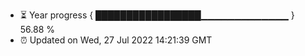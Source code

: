 - ⏳ Year progress { █████████████████▁▁▁▁▁▁▁▁▁▁▁▁▁ } 56.88 %
- ⏰ Updated on Wed, 27 Jul 2022 14:21:39 GMT

